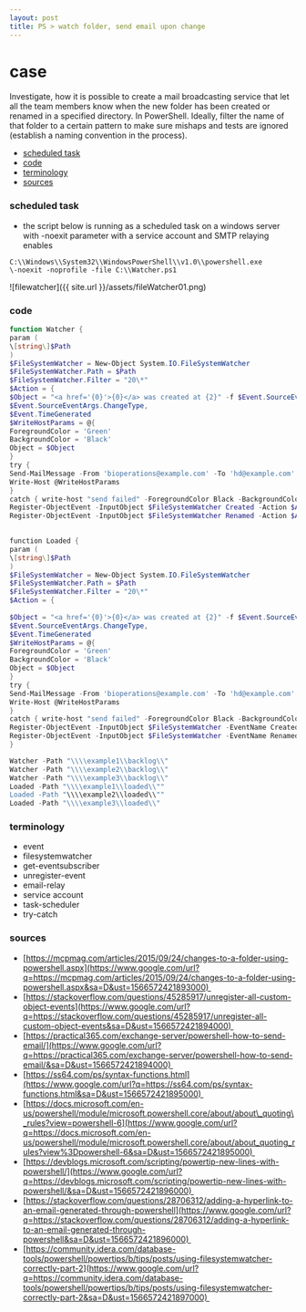 ```yaml
---
layout: post
title: PS > watch folder, send email upon change
---
```


# case

Investigate, how it is possible to create a mail broadcasting service that let all the team members know when the new folder has been created or renamed in a specified directory. In PowerShell. Ideally, filter the name of that folder to a certain pattern to make sure mishaps and tests are ignored (establish a naming convention in the process).

<!-- TOC -->

- [scheduled task](#scheduled-task)
- [code](#code)
- [terminology](#terminology)
- [sources](#sources)

<!-- /TOC -->
### scheduled task

* the script below is running as a scheduled task on a windows server with -noexit parameter with a service account and SMTP relaying enables

```plaintext
C:\\Windows\\System32\\WindowsPowerShell\\v1.0\\powershell.exe 
\-noexit -noprofile -file C:\\Watcher.ps1
```
![filewatcher]({{ site.url }}/assets/fileWatcher01.png)

### code

```powershell
function Watcher { 
param ( 
\[string\]$Path  
) 
$FileSystemWatcher = New-Object System.IO.FileSystemWatcher 
$FileSystemWatcher.Path = $Path
$FileSystemWatcher.Filter = "20\*"
$Action = { 
$Object = "<a href='{0}'>{0}</a> was created at {2}" -f $Event.SourceEventArgs.FullPath, 
$Event.SourceEventArgs.ChangeType, 
$Event.TimeGenerated 
$WriteHostParams = @{ 
ForegroundColor = 'Green'  
BackgroundColor = 'Black'  
Object = $Object  
} 
try { 
Send-MailMessage -From 'bioperations@example.com' -To 'hd@example.com' -Subject "HD: New Backlog Folder ready to be Loaded" -Body $Object -SmtpServer'DEUNonAuthSMTP.grouphc.net' -ErrorAction Stop -BodyAsHtml 
Write-Host @WriteHostParams 
} 
catch { write-host "send failed" -ForegroundColor Black -BackgroundColor White } } 
Register-ObjectEvent -InputObject $FileSystemWatcher Created -Action $Action  
Register-ObjectEvent -InputObject $FileSystemWatcher Renamed -Action $Action

  
function Loaded { 
param ( 
\[string\]$Path  
) 
$FileSystemWatcher = New-Object System.IO.FileSystemWatcher 
$FileSystemWatcher.Path = $Path  
$FileSystemWatcher.Filter = "20\*"  
$Action = { 
     
$Object = "<a href='{0}'>{0}</a> was created at {2}" -f $Event.SourceEventArgs.FullPath, 
$Event.SourceEventArgs.ChangeType, 
$Event.TimeGenerated 
$WriteHostParams = @{ 
ForegroundColor = 'Green'  
BackgroundColor = 'Black'  
Object = $Object  
} 
try { 
Send-MailMessage -From 'bioperations@example.com' -To 'hd@example.com' -Subject "HD: Files Loaded into SAP: Check Reports" -Body $Object -SmtpServer'SMTP.example.net' -ErrorAction Stop -BodyAsHtml 
Write-Host @WriteHostParams 
} 
catch { write-host "send failed" -ForegroundColor Black -BackgroundColor White } } 
Register-ObjectEvent -InputObject $FileSystemWatcher -EventName Created -Action $Action 
Register-ObjectEvent -InputObject $FileSystemWatcher -EventName Renamed -Action $Action  
}

Watcher -Path "\\\\example1\\backlog\\"
Watcher -Path "\\\\example2\\backlog\\"  
Watcher -Path "\\\\example3\\backlog\\"  
Loaded -Path "\\\\example1\\loaded\\""  
Loaded -Path "\\\\example2\\loaded\\""
Loaded -Path "\\\\example3\\loaded\\"
```

### terminology

* event
* filesystemwatcher
* get-eventsubscriber
* unregister-event
* email-relay
* service account
* task-scheduler
* try-catch

### sources

* [https://mcpmag.com/articles/2015/09/24/changes-to-a-folder-using-powershell.aspx](https://www.google.com/url?q=https://mcpmag.com/articles/2015/09/24/changes-to-a-folder-using-powershell.aspx&sa=D&ust=1566572421893000) 
* [https://stackoverflow.com/questions/45285917/unregister-all-custom-object-events](https://www.google.com/url?q=https://stackoverflow.com/questions/45285917/unregister-all-custom-object-events&sa=D&ust=1566572421894000) 
* [https://practical365.com/exchange-server/powershell-how-to-send-email/](https://www.google.com/url?q=https://practical365.com/exchange-server/powershell-how-to-send-email/&sa=D&ust=1566572421894000) 
* [https://ss64.com/ps/syntax-functions.html](https://www.google.com/url?q=https://ss64.com/ps/syntax-functions.html&sa=D&ust=1566572421895000) 
* [https://docs.microsoft.com/en-us/powershell/module/microsoft.powershell.core/about/about\_quoting\_rules?view=powershell-6](https://www.google.com/url?q=https://docs.microsoft.com/en-us/powershell/module/microsoft.powershell.core/about/about_quoting_rules?view%3Dpowershell-6&sa=D&ust=1566572421895000) 
* [https://devblogs.microsoft.com/scripting/powertip-new-lines-with-powershell/](https://www.google.com/url?q=https://devblogs.microsoft.com/scripting/powertip-new-lines-with-powershell/&sa=D&ust=1566572421896000) 
* [https://stackoverflow.com/questions/28706312/adding-a-hyperlink-to-an-email-generated-through-powershell](https://www.google.com/url?q=https://stackoverflow.com/questions/28706312/adding-a-hyperlink-to-an-email-generated-through-powershell&sa=D&ust=1566572421896000) 
* [https://community.idera.com/database-tools/powershell/powertips/b/tips/posts/using-filesystemwatcher-correctly-part-2](https://www.google.com/url?q=https://community.idera.com/database-tools/powershell/powertips/b/tips/posts/using-filesystemwatcher-correctly-part-2&sa=D&ust=1566572421897000) 
